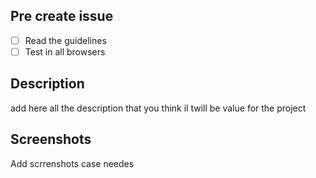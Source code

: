 ## Pre create issue

- [ ] Read the guidelines
- [ ] Test in all browsers

## Description 

add here all the description that you think il twill be value for the project 

## Screenshots

Add scrrenshots case needes